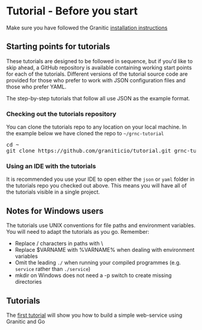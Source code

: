 # Tutorial - Before you start

Make sure you have followed the Granitic [installation instructions](https://github.com/graniticio/granitic/v2/blob/master/doc/installation.md)

## Starting points for tutorials 

These tutorials are designed to be followed in sequence, but if you'd like to skip ahead, 
a GitHub repository is available containing working start points for each
of the tutorials. Different versions of the tutorial source code are provided for those
who prefer to work with JSON configuration files and those who prefer YAML.

The step-by-step tutorials that follow all use JSON as the example format.

### Checking out the tutorials repository

You can clone the tutorials repo to any location on your local machine. In the example
below we have cloned the repo to `~/grnc-tutorial`

<pre>
cd ~
git clone https://github.com/graniticio/tutorial.git grnc-tutorial
</pre>


### Using an IDE with the tutorials

It is recommended you use your IDE to open either the `json` or `yaml` folder in the tutorials
repo you checked out above. This means you will have all of the tutorials visible
in a single project.

## Notes for Windows users

The tutorials use UNIX conventions for file paths and environment variables. You will need to adapt the tutorials as you
go. Remember:

 * Replace / characters in paths with \
 * Replace $VARNAME with %VARNAME% when dealing with environment variables
 * Omit the leading <code>./</code> when running your compiled programmes (e.g. <code>service</code> rather than <code>./service</code>)
 * mkdir on Windows does not need a -p switch to create missing directories

## Tutorials

The [first tutorial](001-fundamentals.md) will show you how to build a simple web-service using Granitic and Go